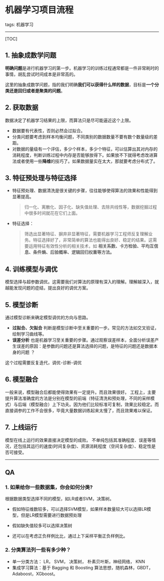 # 机器学习项目流程

tags: 机器学习

---

[TOC]

## 1. 抽象成数学问题

**明确问题**是进行机器学习的第一步。机器学习的训练过程通常都是一件非常耗时的事情，胡乱尝试时间成本是非常高的。

这里的抽象成数学问题，指的我们明确**我们可以获得什么样的数据**，目标是**一个分类还是回归或者是聚类的问题**。

## 2. 获取数据

数据决定了机器学习结果的上限，而算法只是尽可能逼近这个上限。

- 数据要有代表性，否则必然会过拟合。
- 分类问题要考虑到样本均衡问题，不同类别的数据数量不要有数个数量级的差距。
- 对数据的量级有一个评估，多少个样本，多少个特征，可以估算出其对内存的消耗程度，判断训练过程中内存是否能够放得下。如果放不下就得考虑改进算法或者使用一些**降维**的技巧了。如果数据量实在太大，那就要考虑分布式了。

## 3. 特征预处理与特征选择

- 特征预处理、数据清洗是很关键的步骤，往往能够使得算法的效果和性能得到显著提高。

  > 归一化、离散化、因子化、缺失值处理、去除共线性等，数据挖掘过程中很多时间就花在它们上面。

- 特征选择：

  > 筛选出显著特征、摒弃非显著特征，需要机器学习工程师反复理解业务。特征选择好了，非常简单的算法也能得出良好、稳定的结果。这需要运用特征有效性分析的相关技术，如 **相关系数、卡方检验、平均互信息、条件熵、后验概率、逻辑回归权重等方法。**

## 4. 训练模型与调优

模型选择与超参数调优。这需要我们对算法的原理有深入的理解。理解越深入，就越能发现问题的症结，提出良好的调优方案。

## 5. 模型诊断

通过模型诊断来确定模型调优的方向与思路。

- **过拟合、欠拟合** 判断是模型诊断中至关重要的一步。常见的方法如交叉验证，绘制学习曲线等。
- **误差分析** 也是机器学习至关重要的步骤。通过观察误差样本，全面分析误差产生误差的原因：是参数的问题还是算法选择的问题，是特征的问题还是数据本身的问题 ？

这个过程需要反复迭代，调优-诊断-调优

## 6. 模型融合

一般来说，模型融合后都能使得效果有一定提升。而且效果很好。
工程上，主要提升算法准确度的方法是分别在模型的前端（特征清洗和预处理，不同的采样模式）与后端（模型融合）上下功夫。因为他们比较标准可复制，效果比较稳定。而直接调参的工作不会很多，毕竟大量数据训练起来太慢了，而且效果难以保证。

## 7. 上线运行

模型在线上运行的效果直接决定模型的成败。 不单纯包括其准确程度、误差等情况，还包括其运行的速度(时间复杂度)、资源消耗程度（空间复杂度）、稳定性是否可接受。



---

## QA

### 1. 如果给你一些数据集，你会如何分类?

根据数据类型选择不同的模型，如LR或者SVM，决策树。

- 假如特征维数较多，可以选择SVM模型，如果样本数量较大可以选择LR模型，但是LR模型需要进行数据预处理
- 假如缺失值较多可以选择决策树

- 还可以在考虑正负样例比比，通过上下采样平衡正负样例比。

### 2. 分类算法列一些有多少种？

- 单一分类方法： LR， SVM， 决策树， 朴素贝叶斯，神经网络， KNN
- 集成学习算法：基于 Bagging 和 Boosting 算法思想，随机森林，GBDT，Adaboost，XGboost。

